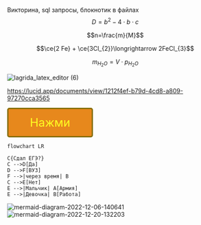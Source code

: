 Викторина, sql запросы, блокнотик в файлах
$$D = b^2-4\cdot b\cdot c$$

$$n=\frac{m}{M}$$

$$\ce{2 Fe} + \ce{3Cl_{2}}\longrightarrow 2FeCl_{3}$$

$$m_{H_{2}O}=V\cdot p_{H_{2}O}$$

![lagrida_latex_editor (6)](https://user-images.githubusercontent.com/114468712/200492774-77063a7d-aa9c-48f3-85a7-ff2ffd05ef58.png)


https://lucid.app/documents/view/1212f4ef-b79d-4cd8-a809-97270cca3565

<style>
.button_1670306189902 {
    display: inline-block !important;
    text-decoration: none !important;
    background-color: #e7881c !important;
    color: #ffff22 !important;
    border: 3px solid #846c00 !important;
    border-radius: 5px !important;
    font-size: 27px !important;
    padding: 15px 50px !important; 
    transition: all 0.6s ease !important;
}
.button_1670306189902:hover{
    text-decoration: none !important; 
    background-color: #ffff48 !important;
    color: #ea9a0e !important;
    border-color: #cca61e !important;
}
</style>
<a href="https://github.com/taya0001" class="button_1670306189902" target="_blank">
  Нажми
</a>

```mermaid
flowchart LR

C{Сдал ЕГЭ?}
C -->D[Да]
D -->F[ВУЗ]
F -->|через время| В
C -->E[Нет]
E -->|Мальчик| A[Армия]
E -->|Девочка| В[Работа]
```
![mermaid-diagram-2022-12-06-140641](https://user-images.githubusercontent.com/114468712/205844499-a768e0f3-4da1-49a0-9781-e8648c212e02.png)
![mermaid-diagram-2022-12-20-132203](https://user-images.githubusercontent.com/114468712/208597993-af48f10c-f8aa-40fc-9fdc-d2e70c5c951e.png)
